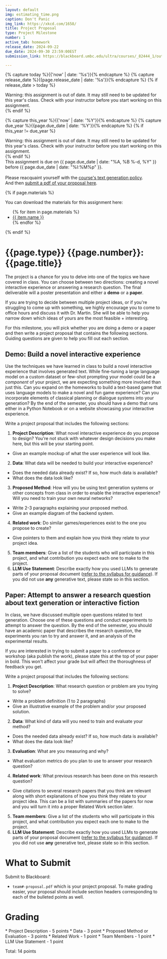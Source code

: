```yaml
---
layout: default
img: estimating_time.png
caption: Don't Panic
img_link: https://xkcd.com/1658/
title: Project Proposal
type: Project Milestone
number: 1
active_tab: homework
release_date: 2024-09-22
due_date: 2024-09-30 23:59:00EST
submission_link: https://blackboard.umbc.edu/ultra/courses/_82444_1/outline/assessment/test/_7135696_1?courseId=_82444_1&gradeitemView=details

---
```


<!-- Check whether the assignment is ready to release -->
{% capture today %}{{'now' | date: '%s'}}{% endcapture %}
{% capture release_date %}{{page.release_date | date: '%s'}}{% endcapture %}
{% if release_date > today %} 
<div class="alert alert-danger">
Warning: this assignment is out of date.  It may still need to be updated for this year's class.  Check with your instructor before you start working on this assignment.
</div>
{% endif %}
<!-- End of check whether the assignment is up to date -->


<!-- Check whether the assignment is up to date -->
{% capture this_year %}{{'now' | date: '%Y'}}{% endcapture %}
{% capture due_year %}{{page.due_date | date: '%Y'}}{% endcapture %}
{% if this_year != due_year %} 
<div class="alert alert-danger">
Warning: this assignment is out of date.  It may still need to be updated for this year's class.  Check with your instructor before you start working on this assignment.
</div>
{% endif %}
<!-- End of check whether the assignment is up to date -->


<div class="alert alert-info">
This assignment is due on {{ page.due_date | date: "%A, %B %-d, %Y" }} before {{ page.due_date | date: "%I:%M%p" }}. 
<br><br>
Please reacquaint yourself with the <a href="https://laramartin.net/interactive-fiction-class/index.html#using-llms-or-generative-ai">course's text generation policy</a>.
<br>
And then <a href="{{submission_link}}">submit a pdf of your proposal here</a>.
</div>

{% if page.materials %}
<div class="alert alert-info">
You can download the materials for this assignment here:
<ul>
{% for item in page.materials %}
<li><a href="{{item.url}}">{{ item.name }}</a></li>
{% endfor %}
</ul>
</div>
{% endif %}


{{page.type}} {{page.number}}: {{page.title}}
=============================================================

The project is a chance for you to delve into one of the topics we have covered in class. You can choose between two directions: creating a novel interactive experience or answering a research question. The final deliverable will a poster presentation and either a **demo** or a **paper**.

If you are trying to decide between multiple project ideas, or if you're struggling to come up with something, we highly encourage you to come to office hours and discuss it with Dr. Martin. She will be able to help you narrow down which ideas of yours are the most feasible + interesting.

For this milestone, you will pick whether you are doing a demo or a paper and then write a project proposal that contains the following sections. Guiding questions are given to help you fill out each section.

## Demo: Build a novel interactive experience
Use the techniques we have learned in class to build a novel interactive experience that involves generated text. While fine-tuning a large language model on a custom dataset or few-shot prompting your model could be a _component_ of your project, we are expecting something more involved than just this. Can you expand on the homeworks to build a text-based game that uses language models to make a novel and fun game experience? Can you incorporate elements of classical planning or dialogue systems into your generation? By the end of the semester, you should have a demo that runs either in a Python Notebook or on a website showcasing your interactive experience.

Write a project proposal that includes the following sections:
1. __Project Description__: What novel interactive experience do you propose to design? You're not stuck with whatever design decisions you make here, but this will be your starting point.
  - Give an example mockup of what the user experience will look like.
2. __Data__: What data will be needed to build your interactive experience?
  - Does the needed data already exist?  If so, how much data is available?  
  - What does the data look like?
3. __Proposed Method__: How will you be using text generation systems or other concepts from class in order to enable the interactive experience? Will you need to train your own neural networks?
  - Write 2-3 paragraphs explaining your proposed method.
  - Give an example diagram of the backend system.
4. __Related work__: Do similar games/experiences exist to the one you propose to create?
  - Give pointers to them and explain how you think they relate to your project idea.
5. __Team members__: Give a list of the students who will participate in this project, and what contribution you expect each one to make to the project.
6. __LLM Use Statement__: Describe exactly how you used LLMs to generate parts of your proposal document (<a href="https://laramartin.net/interactive-fiction-class/index.html#using-llms-or-generative-ai">refer to the syllabus for guidance</a>). If you did not use **any** generative text, please state so in this section.


## Paper: Attempt to answer a research question about text generation or interactive fiction
In class, we have discussed multiple open questions related to text generation. Choose one of these questions and conduct experiments to attempt to answer the question. By the end of the semester, you should have an academic paper that describes the research question, the experiments you ran to try and answer it, and an analysis of the experimental results.

<div class="alert alert-info">
If you are interested in trying to submit a paper to a conference or workshop (aka publish the work), please state this at the top of your paper in bold. This won't affect your grade but will affect the thoroughness of feedback you get.
</div>

Write a project proposal that includes the following sections:
1. __Project Description__: What research question or problem are you trying to solve?
  - Write a problem definition (1 to 2 paragraphs)
  - Give an illustrative example of the problem and/or your proposed solution.
2. __Data__: What kind of data will you need to train and evaluate your method?
  - Does the needed data already exist?  If so, how much data is available?
  - What does the data look like?
3. __Evaluation__: What are you measuring and why?
  - What evaluation metrics do you plan to use to answer your research question?
4. __Related work__: What previous research has been done on this research question?
  - Give citations to several research papers that you think are relevant along with short explanations of how you think they relate to your project idea. This can be a list with summaries of the papers for now and you will turn it into a proper Related Work section later.
5. __Team members__: Give a list of the students who will participate in this project, and what contribution you expect each one to make to the project.
6. __LLM Use Statement__: Describe exactly how you used LLMs to generate parts of your proposal document (<a href="https://laramartin.net/interactive-fiction-class/index.html#using-llms-or-generative-ai">refer to the syllabus for guidance</a>). If you did not use **any** generative text, please state so in this section.

# What to Submit
Submit to Blackboard:
* `team#-proposal.pdf` which is your project proposal. To make grading easier, your proposal should include section headers corresponding to each of the bulleted points as well.


# Grading
<div class="alert alert-warning" markdown="1">
* Project Description - 5 points
* Data - 3 point
* Proposed Method or Evaluation - 3 points
* Related Work - 1 point
* Team Members - 1 point
* LLM Use Statement - 1 point

Total: 14 points
</div>

